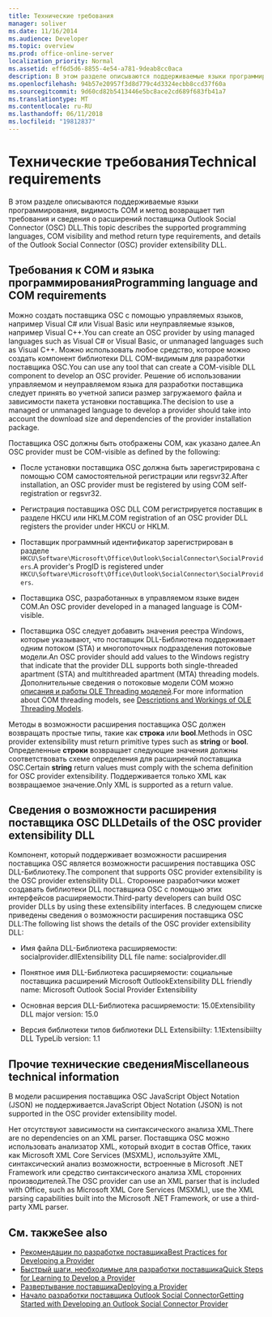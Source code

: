 ```yaml
---
title: Технические требования
manager: soliver
ms.date: 11/16/2014
ms.audience: Developer
ms.topic: overview
ms.prod: office-online-server
localization_priority: Normal
ms.assetid: eff6d5d6-8855-4e54-a781-9deab8cc0aca
description: В этом разделе описываются поддерживаемые языки программирования, видимость COM и метод возвращает тип требования и сведения о расширений поставщика Outlook Social Connector (OSC) DLL.
ms.openlocfilehash: 94b57e20957f3d8d779c4d3324ecbb8ccd37f60a
ms.sourcegitcommit: 9d60cd82b5413446e5bc8ace2cd689f683fb41a7
ms.translationtype: MT
ms.contentlocale: ru-RU
ms.lasthandoff: 06/11/2018
ms.locfileid: "19812837"
---
```

# <a name="technical-requirements"></a><span data-ttu-id="9f232-103">Технические требования</span><span class="sxs-lookup"><span data-stu-id="9f232-103">Technical requirements</span></span>

<span data-ttu-id="9f232-104">В этом разделе описываются поддерживаемые языки программирования, видимость COM и метод возвращает тип требования и сведения о расширений поставщика Outlook Social Connector (OSC) DLL.</span><span class="sxs-lookup"><span data-stu-id="9f232-104">This topic describes the supported programming languages, COM visibility and method return type requirements, and details of the Outlook Social Connector (OSC) provider extensibility DLL.</span></span> 
  
## <a name="programming-language-and-com-requirements"></a><span data-ttu-id="9f232-105">Требования к COM и языка программирования</span><span class="sxs-lookup"><span data-stu-id="9f232-105">Programming language and COM requirements</span></span>

<span data-ttu-id="9f232-106">Можно создать поставщика OSC с помощью управляемых языков, например Visual C# или Visual Basic или неуправляемые языков, например Visual C++.</span><span class="sxs-lookup"><span data-stu-id="9f232-106">You can create an OSC provider by using managed languages such as Visual C# or Visual Basic, or unmanaged languages such as Visual C++.</span></span> <span data-ttu-id="9f232-107">Можно использовать любое средство, которое можно создать компонент библиотеки DLL COM-видимым для разработки поставщика OSC.</span><span class="sxs-lookup"><span data-stu-id="9f232-107">You can use any tool that can create a COM-visible DLL component to develop an OSC provider.</span></span> <span data-ttu-id="9f232-108">Решение об использовании управляемом и неуправляемом языка для разработки поставщика следует принять во учетной записи размер загружаемого файла и зависимости пакета установки поставщика.</span><span class="sxs-lookup"><span data-stu-id="9f232-108">The decision to use a managed or unmanaged language to develop a provider should take into account the download size and dependencies of the provider installation package.</span></span>
  
<span data-ttu-id="9f232-109">Поставщика OSC должны быть отображены COM, как указано далее.</span><span class="sxs-lookup"><span data-stu-id="9f232-109">An OSC provider must be COM-visible as defined by the following:</span></span>
  
- <span data-ttu-id="9f232-110">После установки поставщика OSC должна быть зарегистрирована с помощью COM самостоятельной регистрации или regsvr32.</span><span class="sxs-lookup"><span data-stu-id="9f232-110">After installation, an OSC provider must be registered by using COM self-registration or regsvr32.</span></span>
    
- <span data-ttu-id="9f232-111">Регистрация поставщика OSC DLL COM регистрируется поставщик в разделе HKCU или HKLM.</span><span class="sxs-lookup"><span data-stu-id="9f232-111">COM registration of an OSC provider DLL registers the provider under HKCU or HKLM.</span></span> 
    
- <span data-ttu-id="9f232-112">Поставщик программный идентификатор зарегистрирован в разделе `HKCU\Software\Microsoft\Office\Outlook\SocialConnector\SocialProviders`.</span><span class="sxs-lookup"><span data-stu-id="9f232-112">A provider's ProgID is registered under  `HKCU\Software\Microsoft\Office\Outlook\SocialConnector\SocialProviders`.</span></span>
    
- <span data-ttu-id="9f232-113">Поставщика OSC, разработанных в управляемом языке виден COM.</span><span class="sxs-lookup"><span data-stu-id="9f232-113">An OSC provider developed in a managed language is COM-visible.</span></span>
    
- <span data-ttu-id="9f232-114">Поставщика OSC следует добавить значения реестра Windows, которые указывают, что поставщик DLL-Библиотека поддерживает одним потоком (STA) и многопоточных подразделения потоковые модели.</span><span class="sxs-lookup"><span data-stu-id="9f232-114">An OSC provider should add values to the Windows registry that indicate that the provider DLL supports both single-threaded apartment (STA) and multithreaded apartment (MTA) threading models.</span></span> <span data-ttu-id="9f232-115">Дополнительные сведения о потоковые модели COM можно [описания и работы OLE Threading моделей](http://support.microsoft.com/kb/150777).</span><span class="sxs-lookup"><span data-stu-id="9f232-115">For more information about COM threading models, see [Descriptions and Workings of OLE Threading Models](http://support.microsoft.com/kb/150777).</span></span>
    
<span data-ttu-id="9f232-116">Методы в возможности расширения поставщика OSC должен возвращать простые типы, такие как **строка** или **bool**.</span><span class="sxs-lookup"><span data-stu-id="9f232-116">Methods in OSC provider extensibility must return primitive types such as **string** or **bool**.</span></span> <span data-ttu-id="9f232-117">Определенные **строки** возвращает следующие значения должны соответствовать схеме определения для расширений поставщика OSC.</span><span class="sxs-lookup"><span data-stu-id="9f232-117">Certain **string** return values must comply with the schema definition for OSC provider extensibility.</span></span> <span data-ttu-id="9f232-118">Поддерживается только XML как возвращаемое значение.</span><span class="sxs-lookup"><span data-stu-id="9f232-118">Only XML is supported as a return value.</span></span> 
  
## <a name="details-of-the-osc-provider-extensibility-dll"></a><span data-ttu-id="9f232-119">Сведения о возможности расширения поставщика OSC DLL</span><span class="sxs-lookup"><span data-stu-id="9f232-119">Details of the OSC provider extensibility DLL</span></span>

<span data-ttu-id="9f232-120">Компонент, который поддерживает возможности расширения поставщика OSC является возможности расширения поставщика OSC DLL-Библиотеку.</span><span class="sxs-lookup"><span data-stu-id="9f232-120">The component that supports OSC provider extensibility is the OSC provider extensibility DLL.</span></span> <span data-ttu-id="9f232-121">Сторонние разработчики может создавать библиотеки DLL поставщика OSC с помощью этих интерфейсов расширяемости.</span><span class="sxs-lookup"><span data-stu-id="9f232-121">Third-party developers can build OSC provider DLLs by using these extensibility interfaces.</span></span> <span data-ttu-id="9f232-122">В следующем списке приведены сведения о возможности расширения поставщика OSC DLL:</span><span class="sxs-lookup"><span data-stu-id="9f232-122">The following list shows the details of the OSC provider extensibility DLL:</span></span>
  
- <span data-ttu-id="9f232-123">Имя файла DLL-Библиотека расширяемости: socialprovider.dll</span><span class="sxs-lookup"><span data-stu-id="9f232-123">Extensibility DLL file name: socialprovider.dll</span></span>
    
- <span data-ttu-id="9f232-124">Понятное имя DLL-Библиотека расширяемости: социальные поставщика расширений Microsoft Outlook</span><span class="sxs-lookup"><span data-stu-id="9f232-124">Extensibility DLL friendly name: Microsoft Outlook Social Provider Extensibility</span></span>
    
- <span data-ttu-id="9f232-125">Основная версия DLL-Библиотека расширяемости: 15.0</span><span class="sxs-lookup"><span data-stu-id="9f232-125">Extensibility DLL major version: 15.0</span></span>
    
- <span data-ttu-id="9f232-126">Версия библиотеки типов библиотеки DLL Extensibiilty: 1.1</span><span class="sxs-lookup"><span data-stu-id="9f232-126">Extensibiilty DLL TypeLib version: 1.1</span></span>
    
## <a name="miscellaneous-technical-information"></a><span data-ttu-id="9f232-127">Прочие технические сведения</span><span class="sxs-lookup"><span data-stu-id="9f232-127">Miscellaneous technical information</span></span>

<span data-ttu-id="9f232-128">В модели расширения поставщика OSC JavaScript Object Notation (JSON) не поддерживается.</span><span class="sxs-lookup"><span data-stu-id="9f232-128">JavaScript Object Notation (JSON) is not supported in the OSC provider extensibility model.</span></span>
  
<span data-ttu-id="9f232-129">Нет отсутствуют зависимости на синтаксического анализа XML.</span><span class="sxs-lookup"><span data-stu-id="9f232-129">There are no dependencies on an XML parser.</span></span> <span data-ttu-id="9f232-130">Поставщика OSC можно использовать анализатор XML, который входит в состав Office, таких как Microsoft XML Core Services (MSXML), используйте XML, синтаксический анализ возможности, встроенные в Microsoft .NET Framework или средство синтаксического анализа XML сторонних производителей.</span><span class="sxs-lookup"><span data-stu-id="9f232-130">The OSC provider can use an XML parser that is included with Office, such as Microsoft XML Core Services (MSXML), use the XML parsing capabilities built into the Microsoft .NET Framework, or use a third-party XML parser.</span></span> 
  
## <a name="see-also"></a><span data-ttu-id="9f232-131">См. также</span><span class="sxs-lookup"><span data-stu-id="9f232-131">See also</span></span>

- [<span data-ttu-id="9f232-132">Рекомендации по разработке поставщика</span><span class="sxs-lookup"><span data-stu-id="9f232-132">Best Practices for Developing a Provider</span></span>](best-practices-for-developing-a-provider.md)  
- [<span data-ttu-id="9f232-133">Быстрый шаги, необходимые для разработки поставщика</span><span class="sxs-lookup"><span data-stu-id="9f232-133">Quick Steps for Learning to Develop a Provider</span></span>](quick-steps-for-learning-to-develop-a-provider.md)
- [<span data-ttu-id="9f232-134">Развертывание поставщика</span><span class="sxs-lookup"><span data-stu-id="9f232-134">Deploying a Provider</span></span>](deploying-a-provider.md)  
- [<span data-ttu-id="9f232-135">Начало разработки поставщика Outlook Social Connector</span><span class="sxs-lookup"><span data-stu-id="9f232-135">Getting Started with Developing an Outlook Social Connector Provider</span></span>](getting-started-with-developing-an-outlook-social-connector-provider.md)

